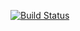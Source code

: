 [![Build Status](https://app.travis-ci.com/IgorBMattiolli/react-clean.svg?branch=main)](https://app.travis-ci.com/IgorBMattiolli/react-clean)
